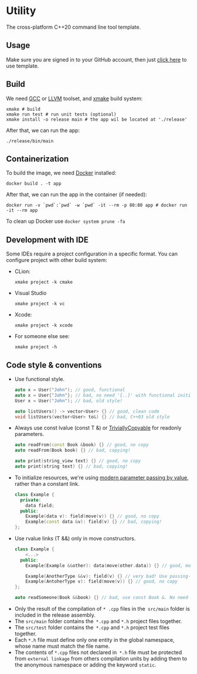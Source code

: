 # Utility

The cross-platform C++20 command line tool template.

## Usage

Make sure you are signed in to your GitHub account, then just
[click here](https://github.com/demidko/utility/generate) to use template.

## Build

We need [GCC](https://gcc.gnu.org) or [LLVM](https://llvm.org) toolset, and [xmake](https://xmake.io) build system:

```shell
xmake # build
xmake run test # run unit tests (optional)
xmake install -o release main # the app wil be located at './release'
```

After that, we can run the app:

```shell
./release/bin/main
```

## Containerization

To build the image, we need [Docker](https://www.docker.com/) installed:

```shell
docker build . -t app
```

After that, we can run the app in the container (if needed):

```shell
docker run -v `pwd`:`pwd` -w `pwd` -it --rm -p 80:80 app # docker run -it --rm app
```

To clean up Docker use `docker system prune -fa`

## Development with IDE

Some IDEs require a project configuration in a specific format. You can configure project with other build system:

* CLion:
  ```shell
  xmake project -k cmake
  ```
* Visual Studio
  ```shell
  xmake project -k vc
  ```
* Xcode:
  ```shell
  xmake project -k xcode
  ```

* For someone else see:
  ```shell
  xmake project -h
  ```

## Code style & conventions

* Use functional style.
  ```c++
  auto x = User("John"); // good, functional
  auto x = User{"John"}; // bad, no need '{..}' with functional initialization.
  User x = User("John"); // bad, old style!

  auto listUsers() -> vector<User> {} // good, clean code
  void listUsers(vector<User> to&) {} // bad, C++03 old style
  ```
* Always use const lvalue (const T &)
  or [TriviallyCopyable](https://en.cppreference.com/w/cpp/named_req/TriviallyCopyable) for readonly parameters.
  ```c++
  auto readFrom(const Book &book) {} // good, no copy
  auto readFrom(Book book) {} // bad, copying!
  
  auto print(string_view text) {} // good, no copy
  auto print(string text) {} // bad, copying!
  ```
* To initialize resources, we're using [modern parameter passing by value](https://habr.com/ru/post/460955/), rather
  than a constant link.
  ```c++
  class Example { 
    private: 
      data field;
    public: 
      Example(data v): field(move(v)) {} // good, no copy
      Example(const data &v): field(v) {} // bad, copying!
  };
  ```
* Use rvalue links (T &&) only in move constructors.
  ```c++
  class Example {
      <...>
    public: 
      Example(Example &&other): data(move(other.data)) {} // good, move resources.
  
      Example(AnotherType &&v): field(v) {} // very bad! Use passing-by-value-then-move instead.
      Example(AntoherType v): field(move(v)) {} // good, no copy
  };
  
  auto readSomeone(Book &&book) {} // bad, use const Book &. No need moving there!
  ```
* Only the result of the compilation of `* .cpp` files in the` src/main` folder is included in the release assembly.
* The `src/main` folder contains the` *.cpp` and `*.h` project files together.
* The `src/test` folder contains the` *.cpp` and `*.h` project test files together.
* Each `*.h` file must define only one entity in the global namespace, whose name must match the file name.
* The contents of `*.cpp` files not declared in` *.h` file must be protected from `external linkage` from others
  compilation units by adding them to the anonymous namespace or adding the keyword `static`.